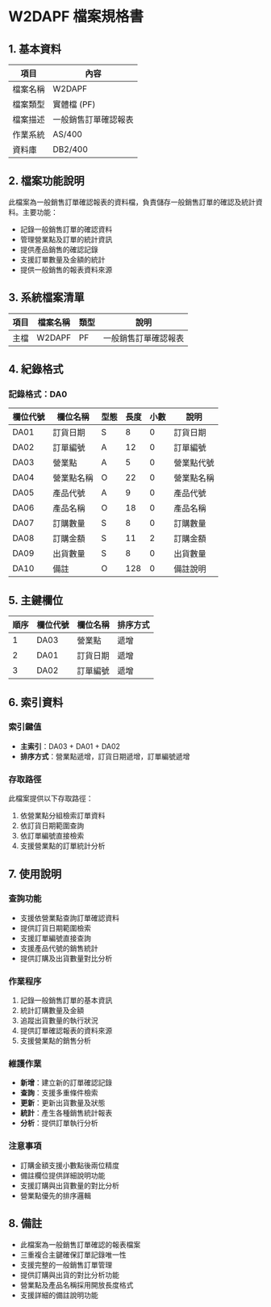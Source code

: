 # W2DAPF 檔案規格書

## 1. 基本資料

| 項目 | 內容 |
|------|------|
| 檔案名稱 | W2DAPF |
| 檔案類型 | 實體檔 (PF) |
| 檔案描述 | 一般銷售訂單確認報表 |
| 作業系統 | AS/400 |
| 資料庫 | DB2/400 |

## 2. 檔案功能說明

此檔案為一般銷售訂單確認報表的資料檔，負責儲存一般銷售訂單的確認及統計資料。主要功能：
- 記錄一般銷售訂單的確認資料
- 管理營業點及訂單的統計資訊
- 提供產品銷售的確認記錄
- 支援訂單數量及金額的統計
- 提供一般銷售的報表資料來源

## 3. 系統檔案清單

| 項目 | 檔案名稱 | 類型 | 說明 |
|------|----------|------|------|
| 主檔 | W2DAPF | PF | 一般銷售訂單確認報表 |

## 4. 紀錄格式

### 記錄格式：DA0

| 欄位代號 | 欄位名稱 | 型態 | 長度 | 小數 | 說明 |
|----------|----------|------|------|------|------|
| DA01 | 訂貨日期 | S | 8 | 0 | 訂貨日期 |
| DA02 | 訂單編號 | A | 12 | 0 | 訂單編號 |
| DA03 | 營業點 | A | 5 | 0 | 營業點代號 |
| DA04 | 營業點名稱 | O | 22 | 0 | 營業點名稱 |
| DA05 | 產品代號 | A | 9 | 0 | 產品代號 |
| DA06 | 產品名稱 | O | 18 | 0 | 產品名稱 |
| DA07 | 訂購數量 | S | 8 | 0 | 訂購數量 |
| DA08 | 訂購金額 | S | 11 | 2 | 訂購金額 |
| DA09 | 出貨數量 | S | 8 | 0 | 出貨數量 |
| DA10 | 備註 | O | 128 | 0 | 備註說明 |

## 5. 主鍵欄位

| 順序 | 欄位代號 | 欄位名稱 | 排序方式 |
|------|----------|----------|----------|
| 1 | DA03 | 營業點 | 遞增 |
| 2 | DA01 | 訂貨日期 | 遞增 |
| 3 | DA02 | 訂單編號 | 遞增 |

## 6. 索引資料

### 索引鍵值
- **主索引**：DA03 + DA01 + DA02
- **排序方式**：營業點遞增，訂貨日期遞增，訂單編號遞增

### 存取路徑
此檔案提供以下存取路徑：
1. 依營業點分組檢索訂單資料
2. 依訂貨日期範圍查詢
3. 依訂單編號直接檢索
4. 支援營業點的訂單統計分析

## 7. 使用說明

### 查詢功能
- 支援依營業點查詢訂單確認資料
- 提供訂貨日期範圍檢索
- 支援訂單編號直接查詢
- 支援產品代號的銷售統計
- 提供訂購及出貨數量對比分析

### 作業程序
1. 記錄一般銷售訂單的基本資訊
2. 統計訂購數量及金額
3. 追蹤出貨數量的執行狀況
4. 提供訂單確認報表的資料來源
5. 支援營業點的銷售分析

### 維護作業
- **新增**：建立新的訂單確認記錄
- **查詢**：支援多重條件檢索
- **更新**：更新出貨數量及狀態
- **統計**：產生各種銷售統計報表
- **分析**：提供訂單執行分析

### 注意事項
- 訂購金額支援小數點後兩位精度
- 備註欄位提供詳細說明功能
- 支援訂購與出貨數量的對比分析
- 營業點優先的排序邏輯

## 8. 備註

- 此檔案為一般銷售訂單確認的報表檔案
- 三重複合主鍵確保訂單記錄唯一性
- 支援完整的一般銷售訂單管理
- 提供訂購與出貨的對比分析功能
- 營業點及產品名稱採用開放長度格式
- 支援詳細的備註說明功能 